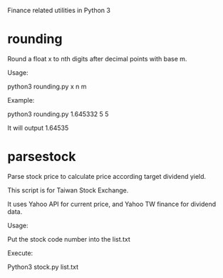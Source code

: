 Finance related utilities in Python 3

# rounding

Round a float x to nth digits after decimal points with base m.

Usage:

python3 rounding.py  x  n  m

Example:

python3 rounding.py  1.645332  5  5

It will output 1.64535

# parsestock

Parse stock price to calculate price according target dividend yield.

This script is for Taiwan Stock Exchange.

It uses Yahoo API for current price, and Yahoo TW finance for dividend data.

Usage:

Put the stock code number into the list.txt

Execute:

Python3 stock.py list.txt
